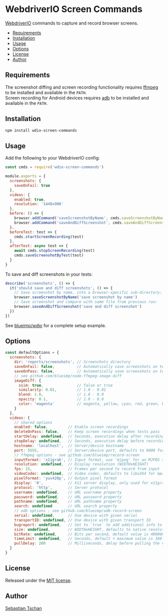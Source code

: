 # WebdriverIO Screen Commands
[WebdriverIO](https://webdriver.io/) commands to capture and record browser
screens.

- [Requirements](#requirements)
- [Installation](#installation)
- [Usage](#usage)
- [Options](#options)
- [License](#license)
- [Author](#author)

## Requirements
The screenshot diffing and screen recording functionality requires
[ffmpeg](https://www.ffmpeg.org/) to be installed and available in the `PATH`.  
Screen recording for Android devices requires
[adb](https://developer.android.com/studio/command-line/adb) to be installed and
available in the `PATH`.

## Installation

```sh
npm install wdio-screen-commands
```

## Usage
Add the following to your WebdriverIO config:

```js
const cmds = require('wdio-screen-commands')

module.exports = {
  screenshots: {
    saveOnFail: true
  },
  videos: {
    enabled: true,
    resolution: '1440x900'
  },
  before: () => {
    browser.addCommand('saveScreenshotByName', cmds.saveScreenshotByName)
    browser.addCommand('saveAndDiffScreenshot', cmds.saveAndDiffScreenshot)
  },
  beforeTest: test => {
    cmds.startScreenRecording(test)
  },
  afterTest: async test => {
    await cmds.stopScreenRecording(test)
    cmds.saveScreenshotByTest(test)
  }
}
```

To save and diff screenshots in your tests:

```js
describe('screenshots', () => {
  it('should save and diff screenshots', () => {
    // Save screenshot by name, into a browser-specific sub-directory:
    browser.saveScreenshotByName('save screenshot by name')
    // Save screenshot and compare with same file from previous run:
    browser.saveAndDiffScreenshot('save and diff screenshot')
  })
})
```

See [blueimp/wdio](https://github.com/blueimp/wdio) for a complete setup
example.

## Options

```js
const defaultOptions = {
  screenshots: {
    dir: 'reports/screenshots', // Screenshots directory
    saveOnFail: false,          // Automatically save screenshots on test fail
    saveOnPass: false,          // Automatically save screenshots on test pass
    // see github.com/blueimp/node-ffmpeg-image-diff
    imageDiff: {
      ssim: true,               // false or true
      similarity: 0.01,         // 1.0 - 0.01
      blend: 1.0,               // 1.0 - 0.0
      opacity: 0.1,             // 1.0 - 0.0
      color: 'magenta'          // magenta, yellow, cyan, red, green, blue or ''
    }
  },
  videos: {
    // shared options
    enabled: false,         // Enable screen recordings
    deleteOnPass: false,    // Keep screen recordings when tests pass
    startDelay: undefined,  // Seconds, execution delay after recording start
    stopDelay: undefined,   // Seconds, execution delay before recording stop
    hostname: 'localhost',  // Server/device hostname
    port: 5555,             // Server/device port, defaults to 9000 for ffmpeg
    // ffmpeg options - see github.com/blueimp/record-screen
    inputFormat: 'x11grab', // Input format, use 'mjpeg' for an MJPEG stream
    resolution: undefined,  // Display resolution (WIDTHxHEIGHT)
    fps: 15,                // Frames per second to record from input
    videoCodec: undefined,  // Video codec, defaults to libx264 for mp4 output
    pixelFormat: 'yuv420p', // Output pixel format
    display: '0',           // X11 server display, only used for x11grab
    protocol: 'http',       // Server protocol
    username: undefined,    // URL username property
    password: undefined,    // URL password property
    pathname: undefined,    // URL pathname property
    search: undefined       // URL search property
    // adb options - see github.com/blueimp/adb-record-screen
    serial: undefined,      // Use device with given serial
    transportID: undefined, // Use device with given transport ID
    bugreport: undefined,   // Set to `true` to add additional info to the video
    size: undefined,        // WIDTHxHEIGHT, defaults to native resolution
    bitRate: undefined,     // Bits per second, default value is 4000000 (4Mbps)
    timeLimit: undefined,   // Seconds, default + maximum value is 180 (3 mins)
    pullDelay: 200          // Milliseconds, delay before pulling the video file
  }
}
```

## License
Released under the [MIT license](https://opensource.org/licenses/MIT).

## Author
[Sebastian Tschan](https://blueimp.net/)
